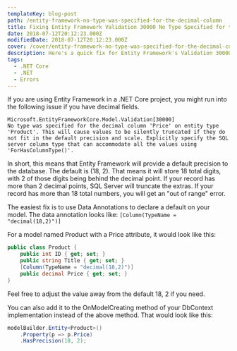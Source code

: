 ```yaml
---
templateKey: blog-post
path: /entity-framework-no-type-was-specified-for-the-decimal-column
title: Fixing Entity Framework Validation 30000 No Type Specified for the Decimal Column
date: 2018-07-12T20:12:23.000Z
modifiedDate: 2018-07-12T20:12:23.000Z
cover: /cover/entity-framework-no-type-was-specified-for-the-decimal-column.png
description: Here's a quick fix for Entity Framework's Validation 30000 errors that show up on decimal columns.
tags:
  - .NET Core
  - .NET
  - Errors
---
```


If you are using Entity Framework in a .NET Core project, you might run into the following issue if you have decimal fields.

    Microsoft.EntityFrameworkCore.Model.Validation[30000]
    No type was specified for the decimal column 'Price' on entity type 'Product'. This will cause values to be silently truncated if they do not fit in the default precision and scale. Explicitly specify the SQL server column type that can accommodate all the values using 'ForHasColumnType()'.

In short, this means that Entity Framework will provide a default precision to the database. The default is (18, 2). That means it will store 18 total digits, with 2 of those digits being behind the decimal point. If your record has more than 2 decimal points, SQL Server will truncate the extras. If your record has more than 18 total numbers, you will get an "out of range" error.

The easiest fix is to use Data Annotations to declare a default on your model. The data annotation looks like: `[Column(TypeName = "decimal(18,2)")]`

For a model named Product with a Price attribute, it would look like this:

```csharp
public class Product {
    public int ID { get; set; }
    public string Title { get; set; }
    [Column(TypeName = "decimal(18,2)")]
    public decimal Price { get; set; }
}
```

Feel free to adjust the value away from the default 18, 2 if you need.

You can also add it to the OnModelCreating method of your DbContext implementation instead of the above method. That would look like this:

```csharp
modelBuilder.Entity<Product>()
    .Property(p => p.Price)
    .HasPrecision(18, 2);
```